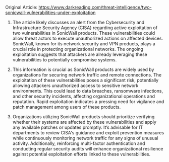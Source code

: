 Original Article: https://www.darkreading.com/threat-intelligence/two-sonicwall-vulnerabilities-under-exploitation

1) The article likely discusses an alert from the Cybersecurity and Infrastructure Security Agency (CISA) regarding active exploitation of two vulnerabilities in SonicWall products. These vulnerabilities could allow threat actors to execute unauthorized actions on affected devices. SonicWall, known for its network security and VPN products, plays a crucial role in protecting organizational networks. The ongoing exploitation suggests that attackers are already leveraging these vulnerabilities to potentially compromise systems.

2) This information is crucial as SonicWall products are widely used by organizations for securing network traffic and remote connections. The exploitation of these vulnerabilities poses a significant risk, potentially allowing attackers unauthorized access to sensitive network environments. This could lead to data breaches, ransomware infections, and other security incidents, affecting organizational operations and reputation. Rapid exploitation indicates a pressing need for vigilance and patch management among users of these products.

3) Organizations utilizing SonicWall products should prioritize verifying whether their systems are affected by these vulnerabilities and apply any available patches or updates promptly. It’s advisable for IT departments to review CISA's guidance and exploit prevention measures while continuously monitoring network traffic for any signs of unusual activity. Additionally, reinforcing multi-factor authentication and conducting regular security audits will enhance organizational resilience against potential exploitation efforts linked to these vulnerabilities.